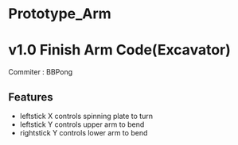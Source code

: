 # Prototype_Arm

# v1.0 Finish Arm Code(Excavator)

Commiter : BBPong

## Features

- leftstick X controls spinning plate to turn
- leftstick Y controls upper arm to bend
- rightstick Y controls lower arm to bend